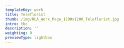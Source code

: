 ```yaml
---
templateKey: work
title: Teleflorist
thumb: /img/RLA_Work_Page_1200x1200_Teleflorist.jpg
intro: tbc
description: ''
weighting: 0
previewType: lightbox
---
```



